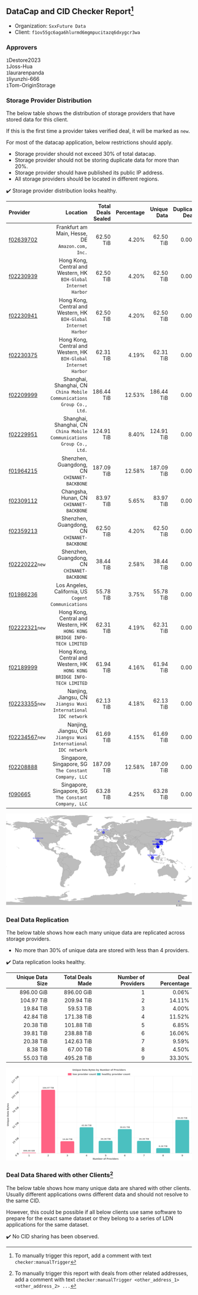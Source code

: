 ## DataCap and CID Checker Report[^1]
 - Organization: `SxxFuture Data`
 - Client: `f1ov55gc6aga6hlurmd6mgmpucitazq6dxygcr3wa`
### Approvers
`1`Destore2023<br/>`1`Joss-Hua<br/>`1`laurarenpanda<br/>`1`liyunzhi-666<br/>`1`Tom-OriginStorage


### Storage Provider Distribution
The below table shows the distribution of storage providers that have stored data for this client.

If this is the first time a provider takes verified deal, it will be marked as `new`.

For most of the datacap application, below restrictions should apply.
 - Storage provider should not exceed 30% of total datacap.
 - Storage provider should not be storing duplicate data for more than 20%.
 - Storage provider should have published its public IP address.
 - All storage providers should be located in different regions.

✔️ Storage provider distribution looks healthy.

| Provider                                                    |                                                                    Location | Total Deals Sealed | Percentage | Unique Data | Duplicate Deals |
| :---------------------------------------------------------- | --------------------------------------------------------------------------: | -----------------: | ---------: | ----------: | --------------: |
| [f02639702](https://filfox.info/en/address/f02639702)       |                         Frankfurt am Main, Hesse, DE<br/>`Amazon.com, Inc.` |          62.50 TiB |      4.20% |   62.50 TiB |           0.00% |
| [f02230939](https://filfox.info/en/address/f02230939)       |         Hong Kong, Central and Western, HK<br/>`BIH-Global Internet Harbor` |          62.50 TiB |      4.20% |   62.50 TiB |           0.00% |
| [f02230941](https://filfox.info/en/address/f02230941)       |         Hong Kong, Central and Western, HK<br/>`BIH-Global Internet Harbor` |          62.50 TiB |      4.20% |   62.50 TiB |           0.00% |
| [f02230375](https://filfox.info/en/address/f02230375)       |         Hong Kong, Central and Western, HK<br/>`BIH-Global Internet Harbor` |          62.31 TiB |      4.19% |   62.31 TiB |           0.00% |
| [f02209999](https://filfox.info/en/address/f02209999)       |    Shanghai, Shanghai, CN<br/>`China Mobile Communications Group Co., Ltd.` |         186.44 TiB |     12.53% |  186.44 TiB |           0.00% |
| [f02229951](https://filfox.info/en/address/f02229951)       |    Shanghai, Shanghai, CN<br/>`China Mobile Communications Group Co., Ltd.` |         124.91 TiB |      8.40% |  124.91 TiB |           0.00% |
| [f01964215](https://filfox.info/en/address/f01964215)       |                             Shenzhen, Guangdong, CN<br/>`CHINANET-BACKBONE` |         187.09 TiB |     12.58% |  187.09 TiB |           0.00% |
| [f02309112](https://filfox.info/en/address/f02309112)       |                                 Changsha, Hunan, CN<br/>`CHINANET-BACKBONE` |          83.97 TiB |      5.65% |   83.97 TiB |           0.00% |
| [f02359213](https://filfox.info/en/address/f02359213)       |                             Shenzhen, Guangdong, CN<br/>`CHINANET-BACKBONE` |          62.50 TiB |      4.20% |   62.50 TiB |           0.00% |
| [f02220222](https://filfox.info/en/address/f02220222)`new`  |                             Shenzhen, Guangdong, CN<br/>`CHINANET-BACKBONE` |          38.44 TiB |      2.58% |   38.44 TiB |           0.00% |
| [f01986236](https://filfox.info/en/address/f01986236)       |                     Los Angeles, California, US<br/>`Cogent Communications` |          55.78 TiB |      3.75% |   55.78 TiB |           0.00% |
| [f02222321](https://filfox.info/en/address/f02222321)`new`  | Hong Kong, Central and Western, HK<br/>`HONG KONG BRIDGE INFO-TECH LIMITED` |          62.31 TiB |      4.19% |   62.31 TiB |           0.00% |
| [f02189999](https://filfox.info/en/address/f02189999)       | Hong Kong, Central and Western, HK<br/>`HONG KONG BRIDGE INFO-TECH LIMITED` |          61.94 TiB |      4.16% |   61.94 TiB |           0.00% |
| [f02233355](https://filfox.info/en/address/f02233355)`new`  |           Nanjing, Jiangsu, CN<br/>`Jiangsu Wuxi International IDC network` |          62.13 TiB |      4.18% |   62.13 TiB |           0.00% |
| [f02234567](https://filfox.info/en/address/f02234567)`new`  |           Nanjing, Jiangsu, CN<br/>`Jiangsu Wuxi International IDC network` |          61.69 TiB |      4.15% |   61.69 TiB |           0.00% |
| [f02208888](https://filfox.info/en/address/f02208888)       |                    Singapore, Singapore, SG<br/>`The Constant Company, LLC` |         187.09 TiB |     12.58% |  187.09 TiB |           0.00% |
| [f090665](https://filfox.info/en/address/f090665)           |                    Singapore, Singapore, SG<br/>`The Constant Company, LLC` |          63.28 TiB |      4.25% |   63.28 TiB |           0.00% |

<img src="https://raw.githubusercontent.com/data-preservation-programs/filplus-checker-assets/main/filecoin-project/filecoin-plus-large-datasets/issues/1613/1700732908818.png"/>

### Deal Data Replication
The below table shows how each many unique data are replicated across storage providers.

- No more than 30% of unique data are stored with less than 4 providers.

✔️ Data replication looks healthy.

| Unique Data Size | Total Deals Made | Number of Providers | Deal Percentage |
| ---------------: | ---------------: | ------------------: | --------------: |
|       896.00 GiB |       896.00 GiB |                   1 |           0.06% |
|       104.97 TiB |       209.94 TiB |                   2 |          14.11% |
|        19.84 TiB |        59.53 TiB |                   3 |           4.00% |
|        42.84 TiB |       171.38 TiB |                   4 |          11.52% |
|        20.38 TiB |       101.88 TiB |                   5 |           6.85% |
|        39.81 TiB |       238.88 TiB |                   6 |          16.06% |
|        20.38 TiB |       142.63 TiB |                   7 |           9.59% |
|         8.38 TiB |        67.00 TiB |                   8 |           4.50% |
|        55.03 TiB |       495.28 TiB |                   9 |          33.30% |

<img src="https://raw.githubusercontent.com/data-preservation-programs/filplus-checker-assets/main/filecoin-project/filecoin-plus-large-datasets/issues/1613/1700732909461.png"/>

### Deal Data Shared with other Clients[^3]
The below table shows how many unique data are shared with other clients.
Usually different applications owns different data and should not resolve to the same CID.

However, this could be possible if all below clients use same software to prepare for the exact same dataset or they belong to a series of LDN applications for the same dataset.

✔️ No CID sharing has been observed.

[^1]: To manually trigger this report, add a comment with text `checker:manualTrigger`

[^2]: Deals from those addresses are combined into this report as they are specified with `checker:manualTrigger`

[^3]: To manually trigger this report with deals from other related addresses, add a comment with text `checker:manualTrigger <other_address_1> <other_address_2> ...`
